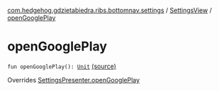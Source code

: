 [com.hedgehog.gdzietabiedra.ribs.bottomnav.settings](../index.md) / [SettingsView](index.md) / [openGooglePlay](./open-google-play.md)

# openGooglePlay

`fun openGooglePlay(): `[`Unit`](https://kotlinlang.org/api/latest/jvm/stdlib/kotlin/-unit/index.html) [(source)](https://github.com/asvid/GdzieTaBiedra/tree/master/app/src/main/java/com/hedgehog/gdzietabiedra/ribs/bottomnav/settings/SettingsView.kt#L72)

Overrides [SettingsPresenter.openGooglePlay](../-settings-interactor/-settings-presenter/open-google-play.md)

